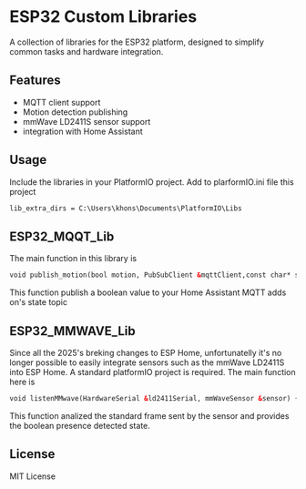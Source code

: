 # ESP32 Custom Libraries

A collection of libraries for the ESP32 platform, designed to simplify common tasks and hardware integration.

## Features

- MQTT client support
- Motion detection publishing
- mmWave LD2411S sensor support
- integration with Home Assistant

## Usage

Include the libraries in your PlatformIO project. Add to plarformIO.ini file this project

```xml
lib_extra_dirs = C:\Users\khons\Documents\PlatformIO\Libs
```

## ESP32_MQQT_Lib
The main function in this library is
```xml
void publish_motion(bool motion, PubSubClient &mqttClient,const char* state_topic)
```
This function publish a boolean value to your Home Assistant MQTT adds on's state topic

## ESP32_MMWAVE_Lib
Since all the 2025's breking changes to ESP Home, unfortunatelly it's no longer possible to easily integrate sensors such as the mmWave LD2411S into ESP Home. A standard platformIO project is required.
The main function here is 
```xml
void listenMMwave(HardwareSerial &ld2411Serial, mmWaveSensor &sensor) {
```
This function analized the standard frame sent by the sensor and provides the boolean presence detected state.

## License

MIT License